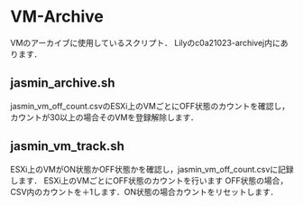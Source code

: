 # VM-Archive
VMのアーカイブに使用しているスクリプト．
Lilyのc0a21023-archivej内にあります．

## jasmin_archive.sh
jasmin_vm_off_count.csvのESXi上のVMごとにOFF状態のカウントを確認し，カウントが30以上の場合そのVMを登録解除します．


## jasmin_vm_track.sh
ESXi上のVMがON状態かOFF状態かを確認し，jasmin_vm_off_count.csvに記録します．
ESXi上のVMごとにOFF状態のカウントを行います
OFF状態の場合，CSV内のカウントを＋1します．ON状態の場合カウントをリセットします．
